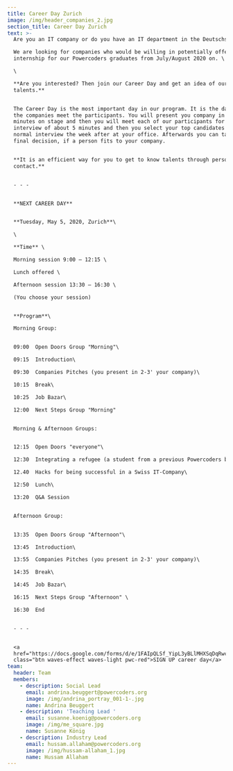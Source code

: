 ```yaml
---
title: Career Day Zurich
image: /img/header_companies_2.jpg
section_title: Career Day Zurich
text: >-
  Are you an IT company or do you have an IT department in the Deutschschweiz? \

  We are looking for companies who would be willing in potentially offering an
  internship for our Powercoders graduates from July/August 2020 on. \

  \

  **Are you interested? Then join our Career Day and get an idea of our IT
  talents.**


  The Career Day is the most important day in our program. It is the day when
  the companies meet the participants. You will present you company in 2-3
  minutes on stage and then you will meet each of our participants for a short
  interview of about 5 minutes and then you select your top candidates for a
  normal interview the week after at your office. Afterwards you can take your
  final decision, if a person fits to your company.  


  **It is an efficient way for you to get to know talents through personal
  contact.** 


  - - -


  **NEXT CAREER DAY**  


  **Tuesday, May 5, 2020, Zurich**\

  \

  **Time** \

  Morning session 9:00 – 12:15 \

  Lunch offered \

  Afternoon session 13:30 – 16:30 \

  (You choose your session)


  **Program**\

  Morning Group:


  09:00  Open Doors Group "Morning"\

  09:15  Introduction\

  09:30  Companies Pitches (you present in 2-3' your company)\

  10:15  Break\

  10:25  Job Bazar\

  12:00  Next Steps Group "Morning"


  Morning & Afternoon Groups:


  12:15  Open Doors "everyone"\

  12:30  Integrating a refugee (a student from a previous Powercoders batch)\

  12.40  Hacks for being successful in a Swiss IT-Company\

  12:50  Lunch\

  13:20  Q&A Session 


  Afternoon Group:


  13:35  Open Doors Group "Afternoon"\

  13:45  Introduction\

  13:55  Companies Pitches (you present in 2-3' your company)\

  14:35  Break\

  14:45  Job Bazar\

  16:15  Next Steps Group "Afternoon" \

  16:30  End 


  - - -


  <a
  href="https://docs.google.com/forms/d/e/1FAIpQLSf_YipL3yBLlMHXSqDqRwcu8M1XSN0Hk-B_g2UXVeNzLz96gw/viewform"
  class="btn waves-effect waves-light pwc-red">SIGN UP career day</a>
team:
  header: Team
  members:
    - description: Social Lead
      email: andrina.beuggert@powercoders.org
      image: /img/andrina_portray_001-1-.jpg
      name: Andrina Beuggert
    - description: 'Teaching Lead '
      email: susanne.koenig@powercoders.org
      image: /img/me_square.jpg
      name: Susanne König
    - description: Industry Lead
      email: hussam.allaham@powercoders.org
      image: /img/hussam-allaham_1.jpg
      name: Hussam Allaham
---
```



